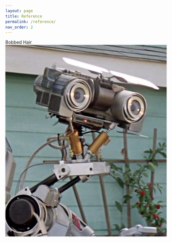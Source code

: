 ```yaml
---
layout: page
title: Reference
permalink: /reference/
nav_order: 2
---
```


Bobbed Hair <img style="float: left; padding-right: 20px" src="/images/profilepic.png">

